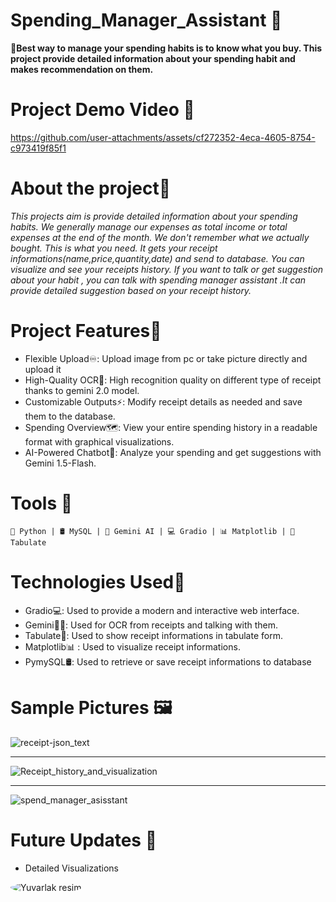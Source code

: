 
# Spending_Manager_Assistant 🎉
 **📌Best way to manage your spending habits is to know what you buy. This project provide detailed information about your spending habit and makes recommendation on them.**

# Project Demo Video 🎥



https://github.com/user-attachments/assets/cf272352-4eca-4605-8754-c973419f85f1





 
# About the project🎯
*This projects aim is provide detailed information about  your spending habits.
We generally manage our expenses as total income or total expenses at the end of the month. We don't remember  what we actually bought. This is what you need.
It gets your receipt informations(name,price,quantity,date) and send to database. You can visualize and  see your receipts history.
If you want to talk or get suggestion about your habit , you can talk with spending  manager assistant .It can provide detailed suggestion based on your receipt history.*




#  Project Features🚀
*  Flexible Upload♾️: Upload image from pc or take picture directly and upload it
*  High-Quality OCR🔎: High recognition quality on different type of receipt thanks to gemini 2.0 model.
*  Customizable Outputs⚡: Modify receipt details as needed and save them to the database.
*  Spending Overview🗺️: View your entire spending history in a readable format with graphical visualizations.
*  AI-Powered Chatbot💪: Analyze your spending and get suggestions with Gemini 1.5-Flash.

# Tools 🧰

``🐍 Python | 🛢 MySQL | 🤖 Gemini AI | 💻 Gradio | 📊 Matplotlib | 🔢 Tabulate``


#  Technologies Used🔧


* Gradio💻: Used to provide a modern and interactive web interface.
* Gemini🔎🤖: Used for OCR from receipts and talking with them.
* Tabulate🔢: Used to show receipt informations in tabulate form.
* Matplotlib📊 : Used to visualize receipt informations.
* PymySQL🛢: Used to retrieve or  save receipt informations to database


# Sample Pictures 🖼️
![receipt-json_text](https://github.com/user-attachments/assets/9c9e80c3-8bc2-4a01-9f3a-d5a389aadf9d)

------------------------------------------------------------------------------------------------------

![Receipt_history_and_visualization](https://github.com/user-attachments/assets/8549d4a9-5b40-454a-a429-5605e92c780d)


------------------------------------------------------------------------------------------------------

![spend_manager_asisstant](https://github.com/user-attachments/assets/5758af65-c8cb-477d-af82-ef85ba1f8eb1)

# Future Updates 📢
* Detailed Visualizations
<img src="(https://github.com/user-attachments/assets/32ef8c8f-9233-4bb9-b74b-1123a80ca675)" style="border-radius: 50%;" alt="Yuvarlak resim">

